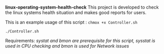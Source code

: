 **linux-operating-system-health-check**
This project is developed to check the linux systems health situation and makes good reports for users.

This is an example usage of this script :
`chmox +x Controller.sh`

`./Controller.sh`

Requirements:
*systat and bmon are prerequisite for this script, sysstat is used in CPU checking and bmon is used for Network issues*
